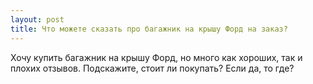 ```yaml
---
layout: post 
title: Что можете сказать про багажник на крышу Форд на заказ? 
--- 
```

Хочу купить багажник на крышу Форд, но много как хороших, так и плохих отзывов. Подскажите, стоит ли покупать? Если да, то где?